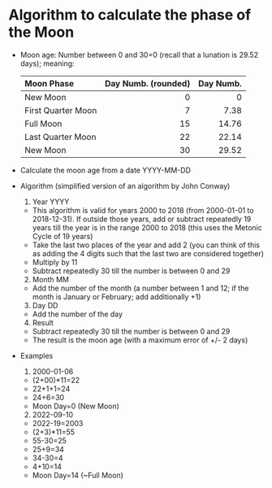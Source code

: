 # Algorithm to calculate the phase of the Moon
* Moon age: Number between 0 and 30=0 (recall that a lunation is 29.52 days); meaning:
 
  | Moon Phase        | Day Numb. (rounded) | Day Numb. |
  | :---              |     ---:            |      ---: |
  | New Moon          | 0                   | 0         |
  | First Quarter Moon| 7                   | 7.38      |
  | Full Moon         | 15                  | 14.76     |
  | Last Quarter Moon | 22                  | 22.14     |
  | New Moon          | 30                  | 29.52     |

* Calculate the moon age from a date YYYY-MM-DD
* Algorithm (simplified version of an algorithm by John Conway)
  1. Year YYYY
    * This algorithm is valid for years 2000 to 2018 (from 2000-01-01 to 2018-12-31). If outside those years, add or subtract repeatedly 19 years till the year is in the range  2000 to 2018 (this uses the Metonic Cycle of 19 years)
    * Take the last two places of the year and add 2 (you can think of this as adding the 4 digits such that the last two are considered together)
    * Multiply by 11
    * Subtract repeatedly 30 till the number is between 0 and 29
  2. Month MM
    * Add the number of the month (a number between 1 and 12; if the month is January or February; add additionally +1)
  3. Day DD
    * Add the number of the day
  4. Result
    * Subtract repeatedly 30 till the number is between 0 and 29
    * The result is the moon age (with a maximum error of +/- 2 days)

* Examples
  1. 2000-01-06
    * (2+00)*11=22
    * 22+1+1=24
    * 24+6=30
    * Moon Day=0 (New Moon)
  2. 2022-09-10
    * 2022-19=2003
    * (2+3)*11=55
    * 55-30=25
    * 25+9=34
    * 34-30=4
    * 4+10=14
    * Moon Day=14 (~Full Moon)  
